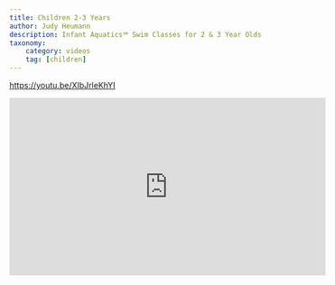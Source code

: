 ```yaml
---
title: Children 2-3 Years
author: Judy Heumann
description: Infant Aquatics℠ Swim Classes for 2 & 3 Year Olds
taxonomy:
    category: videos
    tag: [children]
---
```


https://youtu.be/XIbJrleKhYI

<iframe width="560" height="315" src="https://www.youtube.com/embed/XIbJrleKhYI" frameborder="0" allowfullscreen></iframe>
